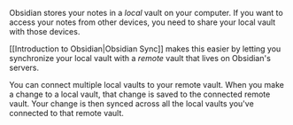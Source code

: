 Obsidian stores your notes in a _local_ vault on your computer. If you want to access your notes from other devices, you need to share your local vault with those devices.

[[Introduction to Obsidian|Obsidian Sync]] makes this easier by letting you synchronize your local vault with a _remote_ vault that lives on Obsidian's servers.

You can connect multiple local vaults to your remote vault. When you make a change to a local vault, that change is saved to the connected remote vault. Your change is then synced across all the local vaults you've connected to that remote vault.
